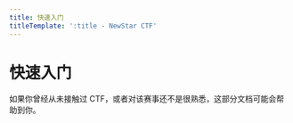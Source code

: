 ```yaml
---
title: 快速入门
titleTemplate: ':title - NewStar CTF'
---
```


# 快速入门

如果你曾经从未接触过 CTF，或者对该赛事还不是很熟悉，这部分文档可能会帮助到你。
